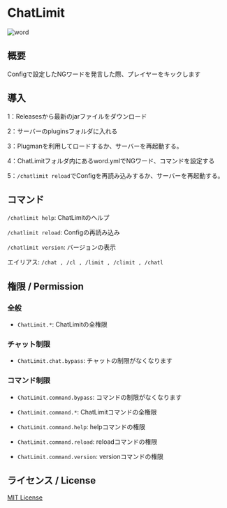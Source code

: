 # ChatLimit
![word](https://user-images.githubusercontent.com/86724649/209516133-a5506756-2395-41cd-b9c1-edbc101912fd.png)

## 概要
Configで設定したNGワードを発言した際、プレイヤーをキックします

## 導入
1：Releasesから最新のjarファイルをダウンロード

2：サーバーのpluginsフォルダに入れる

3：Plugmanを利用してロードするか、サーバーを再起動する。

4：ChatLimitフォルダ内にあるword.ymlでNGワード、コマンドを設定する

5：`/chatlimit reload`でConfigを再読み込みするか、サーバーを再起動する。

## コマンド
`/chatlimit help`: ChatLimitのヘルプ

`/chatlimit reload`: Configの再読み込み

`/chatlimit version`: バージョンの表示

エイリアス: `/chat , /cl , /limit , /climit , /chatl`

## 権限 / Permission
### 全般
- `ChatLimit.*`: ChatLimitの全権限

### チャット制限
- `ChatLimit.chat.bypass`: チャットの制限がなくなります
  
### コマンド制限
- `ChatLimit.command.bypass`: コマンドの制限がなくなります

- `ChatLimit.command.*`: ChatLimitコマンドの全権限

- `ChatLimit.command.help`: helpコマンドの権限

- `ChatLimit.command.reload`: reloadコマンドの権限

- `ChatLimit.command.version`: versionコマンドの権限

## ライセンス / License
[MIT License](LICENSE)
